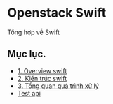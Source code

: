 # Openstack Swift
Tổng hợp về Swift

## Mục lục.
- [1. Overview swift](./overview_swift.md)
- [2. Kiến trúc swift](./architecture_swift.md)
- [3. Tổng quan quá trình xử lý](./process.md)
- [Test api](./test_api.md)